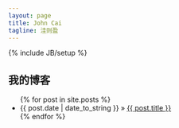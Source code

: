 ```yaml
---
layout: page
title: John Cai
tagline: 洼则盈
---
```

{% include JB/setup %}
    
## 我的博客

<ul class="posts">
  {% for post in site.posts %}
    <li>
    	<span>{{ post.date | date_to_string }}</span> &raquo; 
    	<a href="{{ BASE_PATH }}{{ post.url }}">{{ post.title }}</a>    	
    </li>
  {% endfor %}
</ul>